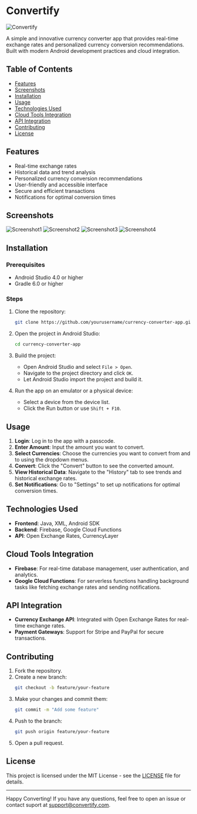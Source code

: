 # Convertify
![Convertify](images/Convertify_Screenshot1.png)

A simple and innovative currency converter app that provides real-time exchange rates and personalized currency conversion recommendations. Built with modern Android development practices and cloud integration.

## Table of Contents
- [Features](#features)
- [Screenshots](#screenshots)
- [Installation](#installation)
- [Usage](#usage)
- [Technologies Used](#technologies-used)
- [Cloud Tools Integration](#cloud-tools-integration)
- [API Integration](#api-integration)
- [Contributing](#contributing)
- [License](#license)

## Features
- Real-time exchange rates
- Historical data and trend analysis
- Personalized currency conversion recommendations
- User-friendly and accessible interface
- Secure and efficient transactions
- Notifications for optimal conversion times

## Screenshots
![Screenshot1](Convertify_Screenshot1.png)
![Screenshot2](Convertify_Screenshot2.png)
![Screenshot3](Convertify_Screenshot3.png)
![Screenshot4](Convertify_Screenshot4.png)

## Installation

### Prerequisites
- Android Studio 4.0 or higher
- Gradle 6.0 or higher

### Steps
1. Clone the repository:
    ```sh
    git clone https://github.com/yourusername/currency-converter-app.git
    ```
2. Open the project in Android Studio:
    ```sh
    cd currency-converter-app
    ```
3. Build the project:
    - Open Android Studio and select `File > Open`.
    - Navigate to the project directory and click `OK`.
    - Let Android Studio import the project and build it.

4. Run the app on an emulator or a physical device:
    - Select a device from the device list.
    - Click the Run button or use `Shift + F10`.

## Usage

1. **Login**: Log in to the app with a passcode.
2. **Enter Amount**: Input the amount you want to convert.
3. **Select Currencies**: Choose the currencies you want to convert from and to using the dropdown menus.
4. **Convert**: Click the "Convert" button to see the converted amount.
5. **View Historical Data**: Navigate to the "History" tab to see trends and historical exchange rates.
6. **Set Notifications**: Go to "Settings" to set up notifications for optimal conversion times.

## Technologies Used
- **Frontend**: Java, XML, Android SDK
- **Backend**: Firebase, Google Cloud Functions
- **API**: Open Exchange Rates, CurrencyLayer

## Cloud Tools Integration
- **Firebase**: For real-time database management, user authentication, and analytics.
- **Google Cloud Functions**: For serverless functions handling background tasks like fetching exchange rates and sending notifications.

## API Integration
- **Currency Exchange API**: Integrated with Open Exchange Rates for real-time exchange rates.
- **Payment Gateways**: Support for Stripe and PayPal for secure transactions.

## Contributing
1. Fork the repository.
2. Create a new branch:
    ```sh
    git checkout -b feature/your-feature
    ```
3. Make your changes and commit them:
    ```sh
    git commit -m "Add some feature"
    ```
4. Push to the branch:
    ```sh
    git push origin feature/your-feature
    ```
5. Open a pull request.

## License
This project is licensed under the MIT License - see the [LICENSE](LICENSE) file for details.

---

Happy Converting! If you have any questions, feel free to open an issue or contact suport at [support@convertify.com](mailto:support@convertify.com).
